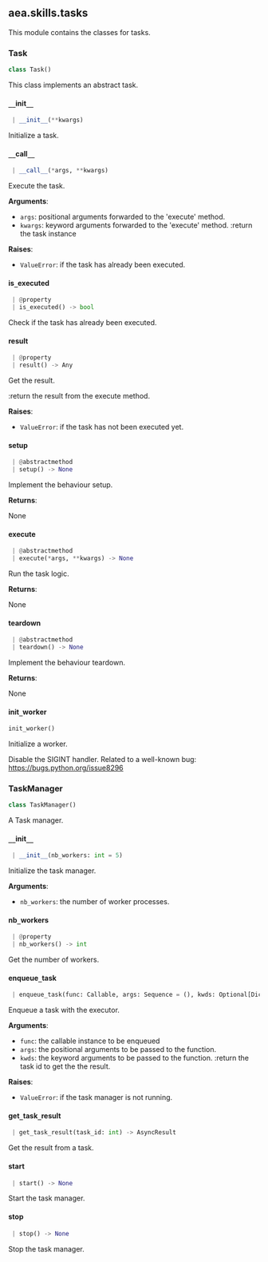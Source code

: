 <a name=".aea.skills.tasks"></a>
## aea.skills.tasks

This module contains the classes for tasks.

<a name=".aea.skills.tasks.Task"></a>
### Task

```python
class Task()
```

This class implements an abstract task.

<a name=".aea.skills.tasks.Task.__init__"></a>
#### `__`init`__`

```python
 | __init__(**kwargs)
```

Initialize a task.

<a name=".aea.skills.tasks.Task.__call__"></a>
#### `__`call`__`

```python
 | __call__(*args, **kwargs)
```

Execute the task.

**Arguments**:

- `args`: positional arguments forwarded to the 'execute' method.
- `kwargs`: keyword arguments forwarded to the 'execute' method.
:return the task instance

**Raises**:

- `ValueError`: if the task has already been executed.

<a name=".aea.skills.tasks.Task.is_executed"></a>
#### is`_`executed

```python
 | @property
 | is_executed() -> bool
```

Check if the task has already been executed.

<a name=".aea.skills.tasks.Task.result"></a>
#### result

```python
 | @property
 | result() -> Any
```

Get the result.

:return the result from the execute method.

**Raises**:

- `ValueError`: if the task has not been executed yet.

<a name=".aea.skills.tasks.Task.setup"></a>
#### setup

```python
 | @abstractmethod
 | setup() -> None
```

Implement the behaviour setup.

**Returns**:

None

<a name=".aea.skills.tasks.Task.execute"></a>
#### execute

```python
 | @abstractmethod
 | execute(*args, **kwargs) -> None
```

Run the task logic.

**Returns**:

None

<a name=".aea.skills.tasks.Task.teardown"></a>
#### teardown

```python
 | @abstractmethod
 | teardown() -> None
```

Implement the behaviour teardown.

**Returns**:

None

<a name=".aea.skills.tasks.init_worker"></a>
#### init`_`worker

```python
init_worker()
```

Initialize a worker.

Disable the SIGINT handler.
Related to a well-known bug: https://bugs.python.org/issue8296

<a name=".aea.skills.tasks.TaskManager"></a>
### TaskManager

```python
class TaskManager()
```

A Task manager.

<a name=".aea.skills.tasks.TaskManager.__init__"></a>
#### `__`init`__`

```python
 | __init__(nb_workers: int = 5)
```

Initialize the task manager.

**Arguments**:

- `nb_workers`: the number of worker processes.

<a name=".aea.skills.tasks.TaskManager.nb_workers"></a>
#### nb`_`workers

```python
 | @property
 | nb_workers() -> int
```

Get the number of workers.

<a name=".aea.skills.tasks.TaskManager.enqueue_task"></a>
#### enqueue`_`task

```python
 | enqueue_task(func: Callable, args: Sequence = (), kwds: Optional[Dict[str, Any]] = None) -> int
```

Enqueue a task with the executor.

**Arguments**:

- `func`: the callable instance to be enqueued
- `args`: the positional arguments to be passed to the function.
- `kwds`: the keyword arguments to be passed to the function.
:return the task id to get the the result.

**Raises**:

- `ValueError`: if the task manager is not running.

<a name=".aea.skills.tasks.TaskManager.get_task_result"></a>
#### get`_`task`_`result

```python
 | get_task_result(task_id: int) -> AsyncResult
```

Get the result from a task.

<a name=".aea.skills.tasks.TaskManager.start"></a>
#### start

```python
 | start() -> None
```

Start the task manager.

<a name=".aea.skills.tasks.TaskManager.stop"></a>
#### stop

```python
 | stop() -> None
```

Stop the task manager.

